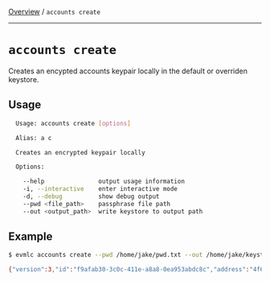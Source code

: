 [Overview](README.md) / `accounts create`

---

# `accounts create`

Creates an encypted accounts keypair locally in the default or overriden keystore.

## Usage

```bash
  Usage: accounts create [options]

  Alias: a c

  Creates an encrypted keypair locally

  Options:

    --help               output usage information
    -i, --interactive    enter interactive mode
    -d, --debug          show debug output
    --pwd <file_path>    passphrase file path
    --out <output_path>  write keystore to output path
```

## Example

```bash
$ evmlc accounts create --pwd /home/jake/pwd.txt --out /home/jake/keystore/

{"version":3,"id":"f9afab30-3c0c-411e-a8a8-0ea953abdc8c","address":"4f6ed4bfd7b4acd24c7d8130b7df0b6f78880048","crypto":{"ciphertext":"0510b3070f03fe0ea53fef2365328e712d3ed7fa93c07c5afd9a2d27384ba173","cipherparams":{"iv":"d4b2f5399de8048664c500f34e6a1f97"},"cipher":"aes-128-ctr","kdf":"scrypt","kdfparams":{"dklen":32,"salt":"4c966289d7056e6a3de2f527da2a39feb97e1ed59e297f58ed986c2d5b055851","n":8192,"r":8,"p":1},"mac":"01b1af7fd3b14b05824ad70df199d045803b5b9268cc884baf11a4975e24cbe2"}}
```
